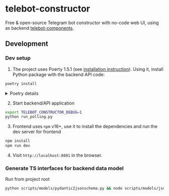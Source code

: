 # telebot-constructor

Free & open-source Telegram bot constructor with no-code web UI, using as backend [telebot-components](https://github.com/bots-against-war/telebot-components).

## Development

### Dev setup

1. The project uses Poerty 1.5.1 (see [installation instruction](https://python-poetry.org/docs/master#installing-with-the-official-installer)). Using it,
   install Python package with the backend API code:

```bash
poetry install
```

<details>
  <summary>
    Poetry details
  </summary>
  <ul>
    <li>
      You might need to manually install dynamic versioning plugin (without it local build will
      always have version <code>0.0.0</code>): <code>poetry self add poetry-dynamic-versioning-plugin</code>
    </li>
    <li>
      To create virtualenv inside the project’s root directory, use: <code>poetry config virtualenvs.in-project false --local</code>
    </li>
  </ul>
</details>

2. Start backend/API application

```sh
export TELEBOT_CONSTRUCTOR_DEBUG=1
python run_polling.py
```

3. Frontend uses `npm` v16+, use it to install the dependencies and run the dev server for frontend

```bash
npm install
npm run dev
```

4. Visit `http://localhost:8081` in the browser.

### Generate TS interfaces for backend data model

Run from project root

```bash
python scripts/models/pydantic2jsonschema.py && node scripts/models/jsonschema2ts.mjs 
```
